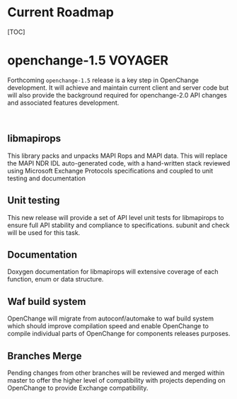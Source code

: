 # Current Roadmap #

[TOC]

# openchange-1.5 VOYAGER #

Forthcoming `openchange-1.5` release is a key step in OpenChange
development. It will achieve and maintain current client and server
code but will also provide the background required for openchange-2.0
API changes and associated features development.

<br/>

## libmapirops ##

This library packs and unpacks MAPI Rops and MAPI data. This will
replace the MAPI NDR IDL auto-generated code, with a hand-written
stack reviewed using Microsoft Exchange Protocols specifications and
coupled to unit testing and documentation

## Unit testing ##

This new release will provide a set of API level unit tests for
libmapirops to ensure full API stability and compliance to
specifications. subunit and check will be used for this task.

## Documentation ##

Doxygen documentation for libmapirops will extensive coverage of each
function, enum or data structure.

## Waf build system ##

OpenChange will migrate from autoconf/automake to waf build system
which should improve compilation speed and enable OpenChange to
compile individual parts of OpenChange for components releases
purposes.

## Branches Merge ##

Pending changes from other branches will be reviewed and merged within
master to offer the higher level of compatibility with projects
depending on OpenChange to provide Exchange compatibility.
